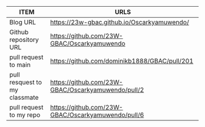 |ITEM| URLS|
|---|---|
|Blog URL|https://23w-gbac.github.io/Oscarkyamuwendo/ |
|Github repository URL |https://github.com/23W-GBAC/Oscarkyamuwendo |
|pull request to main|https://github.com/dominikb1888/GBAC/pull/201 |
|pull resquest to my classmate|https://github.com/23W-GBAC/Oscarkyamuwendo/pull/2|
|pull request to my repo|https://github.com/23W-GBAC/Oscarkyamuwendo/pull/6 |
